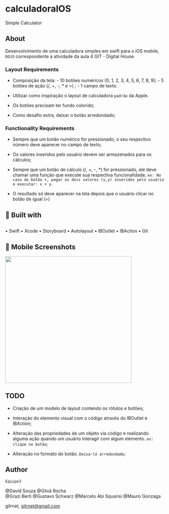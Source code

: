 # calculadoraIOS

Simple Calculator

## About

Desenvolvimento de uma calculadora simples em swift para o iOS mobile, `DOJO` correspondente a atividade da aula 4 GIT - Digital House



### Layout Requirements

- Composição da tela:
		- 10 botões numéricos (0, 1, 2, 3, 4, 5, 6, 7, 8, 9);
		- 5 botões de ​ação ​(/, +, -, * e =) ;
		- 1 campo de texto.

- Utilizar como inspiração o layout de calculadora `padrão` da ​Apple.

- Os botões precisam ter fundo colorido;

- Como desafio extra, deixar o botão arredondado;


### Functionality Requirements

- Sempre que um botão ​numérico for pressionado, o seu respectivo número deve aparecer no campo de texto;

- Os valores inseridos pelo usuário devem ser armazenados para os cálculos;

- Sempre que um botão de ​cálculo ​(/, +, -, *) for pressionado, ele deve chamar uma ​função​ que execute sua respectiva funcionalidade;
		`ex: No caso do botão +, pegar os dois valores (x,y) inseridos pelo usuário e executar: x + y.`

- O resultado só deve aparecer na tela depois que o usuário clicar no
botão de igual (​=​)


## <h2> :construction_worker: Built with <h2>

• Swift
• Xcode 
• Storyboard 
• Autolayout
• IBOutlet
• IBAction
• Git


## <h2>:iphone: Mobile Screenshots </h2>

<img height="400" src="https://github.com/gilrnet/calculadoraIOS/tree/master/Screenshot/simulador.png">


## TODO

- Criação de um modelo de layout contendo os rótulos e botões;

- Interação do elemento visual com o código através do IBOutlet e IBAction;

- Alteração das propriedades de um objeto via código e realizando alguma ação quando um usuário interagir com algum elemento. `ex: clique no botão`;

- Alteração no formato do botão. `Deixa-ló arredondado`;


## Author

`Equipe3`

@David Souza
@Gilvã Rocha  
@Grazi Berti 
@Gustavo Schwarz 
@Marcelo Abi Squarisi 
@Mauro Gonzaga 


gilrnet, gilrnet@gmail.com
